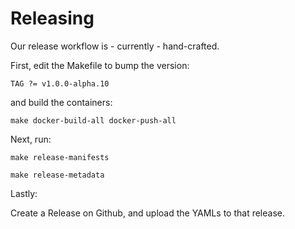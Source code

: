 # Releasing

Our release workflow is - currently - hand-crafted.

First, edit the Makefile to bump the version:

```
TAG ?= v1.0.0-alpha.10
```

and build the containers:

`make docker-build-all docker-push-all`

Next, run:

`make release-manifests`

`make release-metadata`

Lastly:

Create a Release on Github, and upload the YAMLs to that release.
